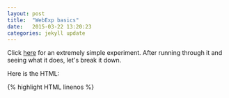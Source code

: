 ```yaml
---
layout: post
title:  "WebExp basics"
date:   2015-03-22 13:20:23
categories: jekyll update
---
```


Click [here](http://danlassiter.github.io/basic.html) for an extremely simple experiment. After running through it and seeing what it does, let's break it down.

Here is the HTML:

{% highlight HTML linenos %}
<html>
<head>
<title>Basic experiment</title>
<script type="text/javascript" src="jquery-1.7.1.min.js"></script>
<script type="text/javascript" src="basic.js"/>
<link rel="stylesheet" href="basic.css"/>
</head>
<body>
<div class='slide' id='instructions'>
Instructions for participants here.
<button type="button" id='startbutton'>Start</button>
</div>

<div class='slide' id='stage'>
<p>Your stimulus will display here:</p>
<span id="currentStim">{{{}}}</span>

<p>Some response options:</p>
<div class='response' id='ratings'>
<td>
<input type='radio' id='false' value='false' /></td>
<th><label for='v2'>False</label></th></td>
<td><input type='radio' id='true' value='true'/>True</td>
<th><label for='v1'>Yes</label></th></div>

<button type="button" id='nextbutton'>Next</button>
</div>

<div class='slide' id='finish'>
Thanks! You're all done ...
</div>
</body>
{% endhighlight %}

Here is some JavaScript code, which we'd package as the "template.js" file referenced above. We use some basic JQuery for dynamic content. Note the use of '#' to get ids (which must be unique), vs. '.' to get classes (which usually aren't).

{% highlight javascript linenos %}
var stimuli = ['stim1', 'stim2', 'stim3'];
var data = []; 
var counter = 0;
$('#instructions').show();
$('#startbutton').click(function() {
    if (stimuli.length == 0) { // end the experiment
        $('.slide').hide();
        $('#finish').show();
    } else { 
        counter += 1;
        var trialdata = {
            trialnum: counter;
        };
        var stim = myStimuli.shift(); 
            // remove 1st element of shuffled stimuli array
        trialdata.stimulus = stim;
        $('#stimtext').html(stim);
            // write it as the 'currentStim' text
        $('.slide').hide();
        $('#stage').show(); // reveal the result to participant
        $('#nextbutton').click(){
            if ()
            data.push(trialdata);
        }
    }
});
{% endhighlight %}
At the end of the experiment, we'd have to do something with the data we've collected to send it to MTurk. More on this later.

Here is some CSS, which we'd package as the "style.css" file referenced above:

{% highlight css linenos %}
.slide {
    width: 95%;
    height: 95%;
    display: none;
    position: absolute;
    margin: 0;
    margin-left: 0.5%;
    padding: 1% 2% 1% 2%;
}
.stim { <!-- overrides more general slide styles -->
    text-align: center;
}
{% endhighlight %}



